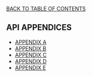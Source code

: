 <a href="/1.3/README.md">BACK TO TABLE OF CONTENTS</a>


<h2> API APPENDICES </h2>

<ul>

<li><a href="APPENDIX%20A.md">APPENDIX A</a></li>
<li><a href="APPENDIX%20B.md">APPENDIX B</a></li>
<li><a href="APPENDIX%20C.md">APPENDIX C</a></li>
<li><a href="APPENDIX%20D.md">APPENDIX D</a></li>
<li><a href="APPENDIX%20E.md">APPENDIX E</a></li>

</ul>
